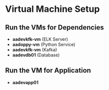 
# Virtual Machine Setup

## Run the VMs for Dependencies

- **aadevkfk-vm** (ELK Server)
- **aadoppy-vm** (Python Service)
- **aadevkfk-vm** (Kafka)
- **aadevdb01** (Database)

## Run the VM for Application

- **aadevapp01**
